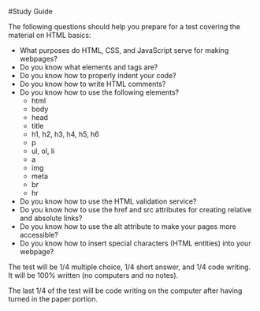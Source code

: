 #Study Guide

The following questions should help you prepare for a test covering the material on HTML basics:

* What purposes do HTML, CSS, and JavaScript serve for making webpages?
* Do you know what elements and tags are?
* Do you know how to properly indent your code?
* Do you know how to write HTML comments?
* Do you know how to use the following elements?
  * html
  * body
  * head
  * title
  * h1, h2, h3, h4, h5, h6
  * p
  * ul, ol, li
  * a
  * img
  * meta
  * br
  * hr
* Do you know how to use the HTML validation service?
* Do you know how to use the href and src attributes for creating relative and absolute links?
* Do you know how to use the alt attribute to make your pages more accessible?
* Do you know how to insert special characters (HTML entities) into your webpage?

The test will be 1/4 multiple choice, 1/4 short answer, and 1/4 code writing. It will be 100% written (no computers and no notes).

The last 1/4 of the test will be code writing on the computer after having turned in the paper portion.